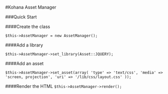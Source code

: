 #Kohana Asset Manager

###Quick Start

####Create the class

`$this->AssetManager = new AssetManager();`

####Add a library

`$this->AssetManager->set_library(Asset::JQUERY);`

####Add an asset

`$this->AssetManager->set_asset(array(
	'type' => 'text/css',
	'media' => 'screen, projection',
	'uri' => '/lib/css/layout.css'
));`

####Render the HTML
`$this->AssetManager->render();`

